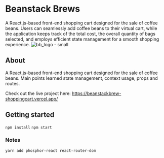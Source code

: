 # Beanstack Brews
A React.js-based front-end shopping cart designed for the sale of coffee beans. Users can seamlessly add coffee beans to their virtual cart, while the application keeps track of the total cost, the overall quantity of bags selected, and employs efficient state management for a smooth shopping experience.
![bb_logo - small](https://github.com/elaine-lai/react_shopping_cart/assets/90720708/53e92826-c2db-44fe-8554-d0957b8f98f0)

## About
A React.js-based front-end shopping cart designed for the sale of coffee beans.
Main points learned state management, context usage, props and routes.

Check out the live project here: https://beanstackbrew-shoppingcart.vercel.app/

## Getting started
`npm install`
`npm start`

### Notes
`yarn add phosphor-react react-router-dom`
